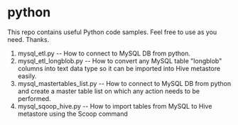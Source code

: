 # python

This repo contains useful Python code samples. Feel free to use as you need. Thanks.


1. mysql_etl.py	-- How to connect to MySQL DB from python.
2. mysql_etl_longblob.py -- How to convert any MySQL table "longblob" columns into text data type so it can be imported into Hive metastore easily.
3. mysql_mastertables_list.py	-- How to connect to MySQL DB from python and create a master table list on which any action needs to be performed.
4. mysql_sqoop_hive.py -- How to import tables from MySQL to Hive metastore using the Scoop command

